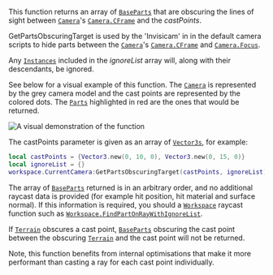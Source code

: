 This function returns an array of [`BaseParts`](https://create.roblox.com/docs/reference/engine/classes/BasePart) that are
obscuring the lines of sight between [`Camera`](https://create.roblox.com/docs/reference/engine/classes/Camera)'s
[`Camera.CFrame`](https://create.roblox.com/docs/reference/engine/classes/Camera#CFrame) and the *castPoints*.

GetPartsObscuringTarget is used by the 'Invisicam' in in the default
camera scripts to hide parts between the [`Camera`](https://create.roblox.com/docs/reference/engine/classes/Camera)'s
[`Camera.CFrame`](https://create.roblox.com/docs/reference/engine/classes/Camera#CFrame) and [`Camera.Focus`](https://create.roblox.com/docs/reference/engine/classes/Camera#Focus).

Any [`Instances`](https://create.roblox.com/docs/reference/engine/classes/Instance) included in the *ignoreList* array will,
along with their descendants, be ignored.

See below for a visual example of this function. The [`Camera`](https://create.roblox.com/docs/reference/engine/classes/Camera) is
represented by the grey camera model and the cast points are represented
by the colored dots. The [`Parts`](https://create.roblox.com/docs/reference/engine/classes/Part) highlighted in red are the
ones that would be returned.

![A visual demonstration of the function](https://prod.docsiteassets.roblox.com/assets/legacy/GetPartsObscuringTarget.png)

The castPoints parameter is given as an array of
[`Vector3s`](https://create.roblox.com/docs/reference/engine/datatypes/Vector3), for example:
```lua
local castPoints = {Vector3.new(0, 10, 0), Vector3.new(0, 15, 0)}
local ignoreList = {}
workspace.CurrentCamera:GetPartsObscuringTarget(castPoints, ignoreList)
```

The array of [`BaseParts`](https://create.roblox.com/docs/reference/engine/classes/BasePart) returned is in an arbitrary order,
and no additional raycast data is provided (for example hit position, hit
material and surface normal). If this information is required, you should
a [`Workspace`](https://create.roblox.com/docs/reference/engine/classes/Workspace) raycast function such as
[`Workspace.FindPartOnRayWithIgnoreList`](https://create.roblox.com/docs/reference/engine/classes/Workspace#FindPartOnRayWithIgnoreList).

If [`Terrain`](https://create.roblox.com/docs/reference/engine/classes/Terrain) obscures a cast point, [`BaseParts`](https://create.roblox.com/docs/reference/engine/classes/BasePart)
obscuring the cast point between the obscuring [`Terrain`](https://create.roblox.com/docs/reference/engine/classes/Terrain) and the
cast point will not be returned.

Note, this function benefits from internal optimisations that make it more
performant than casting a ray for each cast point individually.
